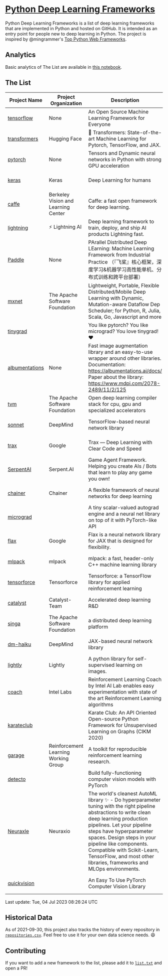 # [Python Deep Learning Frameworks](https://www.github.com/shimst3r/python-deep-learning-frameworks)

Python Deep Learning Frameworks is a list of deep learning frameworks that are implemented in Python and hosted on GitHub. It is intended as an entry point for people new to deep learning in Python. The project is inspired by @mingrammer's [Top Python Web Frameworks](https://github.com/mingrammer/python-web-framework-stars).

## Analytics

Basic analytics of The List are available in [this notebook](./notebooks/development_over_time.ipynb).

## The List

| Project Name | Project Organization | Description | Stars | Forks | Open Issues | Last Commit |
| ------------ | -------------------- | ----------- | ----: | ----: | ----------: | ----------- |
| [tensorflow](https://tensorflow.org) | None | An Open Source Machine Learning Framework for Everyone | 175891 | 88653 | 2103 | 0 day(s) ago |
| [transformers](https://huggingface.co/transformers) | Hugging Face | 🤗 Transformers: State-of-the-art Machine Learning for Pytorch, TensorFlow, and JAX. | 106239 | 21253 | 720 | 0 day(s) ago |
| [pytorch](https://pytorch.org) | None | Tensors and Dynamic neural networks in Python with strong GPU acceleration | 68446 | 18743 | 12246 | 0 day(s) ago |
| [keras](http://keras.io/) | Keras | Deep Learning for humans | 58731 | 19374 | 385 | 0 day(s) ago |
| [caffe](http://caffe.berkeleyvision.org/) | Berkeley Vision and Learning Center | Caffe: a fast open framework for deep learning. | 33450 | 18989 | 1181 | 0 day(s) ago |
| [lightning](https://lightning.ai) | ⚡️ Lightning AI  | Deep learning framework to train, deploy, and ship AI products Lightning fast. | 23910 | 2947 | 735 | 0 day(s) ago |
| [Paddle](http://www.paddlepaddle.org/) | None | PArallel Distributed Deep LEarning: Machine Learning Framework from Industrial Practice （『飞桨』核心框架，深度学习&机器学习高性能单机、分布式训练和跨平台部署） | 20542 | 5222 | 2021 | 0 day(s) ago |
| [mxnet](https://mxnet.apache.org) | The Apache Software Foundation | Lightweight, Portable, Flexible Distributed/Mobile Deep Learning with Dynamic, Mutation-aware Dataflow Dep Scheduler; for Python, R, Julia, Scala, Go, Javascript and more | 20470 | 6879 | 1998 | 0 day(s) ago |
| [tinygrad](https://github.com/geohot/tinygrad) |  | You like pytorch? You like micrograd? You love tinygrad! ❤️  | 16735 | 1969 | 67 | 0 day(s) ago |
| [albumentations](https://albumentations.ai) | None | Fast image augmentation library and an easy-to-use wrapper around other libraries. Documentation:  https://albumentations.ai/docs/ Paper about the library: https://www.mdpi.com/2078-2489/11/2/125 | 12240 | 1523 | 369 | 0 day(s) ago |
| [tvm](https://tvm.apache.org/) | The Apache Software Foundation | Open deep learning compiler stack for cpu, gpu and specialized accelerators | 9966 | 3091 | 689 | 0 day(s) ago |
| [sonnet](https://sonnet.dev/) | DeepMind | TensorFlow-based neural network library | 9580 | 1364 | 35 | 1 day(s) ago |
| [trax](https://github.com/google/trax) | Google | Trax — Deep Learning with Clear Code and Speed | 7613 | 796 | 109 | 0 day(s) ago |
| [SerpentAI](http://serpent.ai) | Serpent.AI | Game Agent Framework. Helping you create AIs / Bots that learn to play any game you own! | 6519 | 773 | 2 | 0 day(s) ago |
| [chainer](https://chainer.org) | Chainer | A flexible framework of neural networks for deep learning | 5811 | 1397 | 12 | 0 day(s) ago |
| [micrograd](https://github.com/karpathy/micrograd) |  | A tiny scalar-valued autograd engine and a neural net library on top of it with PyTorch-like API | 5532 | 669 | 25 | 0 day(s) ago |
| [flax](https://flax.readthedocs.io) | Google | Flax is a neural network library for JAX that is designed for flexibility. | 4462 | 509 | 149 | 0 day(s) ago |
| [mlpack](https://www.mlpack.org/) | mlpack | mlpack: a fast, header-only C++ machine learning library | 4453 | 1504 | 33 | 0 day(s) ago |
| [tensorforce](https://github.com/tensorforce/tensorforce) | Tensorforce | Tensorforce: a TensorFlow library for applied reinforcement learning | 3239 | 543 | 36 | 4 day(s) ago |
| [catalyst](https://catalyst-team.com) | Catalyst-Team | Accelerated deep learning R&D | 3148 | 399 | 4 | 2 day(s) ago |
| [singa](https://github.com/apache/singa) | The Apache Software Foundation | a distributed deep learning platform | 2854 | 1002 | 53 | 6 day(s) ago |
| [dm-haiku](https://dm-haiku.readthedocs.io) | DeepMind | JAX-based neural network library | 2532 | 214 | 104 | 1 day(s) ago |
| [lightly](https://docs.lightly.ai/self-supervised-learning/) | Lightly | A python library for self-supervised learning on images. | 2389 | 203 | 86 | 1 day(s) ago |
| [coach](https://intellabs.github.io/coach/) | Intel Labs | Reinforcement Learning Coach by Intel AI Lab enables easy experimentation with state of the art Reinforcement Learning algorithms | 2252 | 452 | 90 | 2 day(s) ago |
| [karateclub](https://karateclub.readthedocs.io) |  | Karate Club: An API Oriented Open-source Python Framework for Unsupervised Learning on Graphs (CIKM 2020) | 1920 | 231 | 1 | 6 day(s) ago |
| [garage](https://github.com/rlworkgroup/garage) | Reinforcement Learning Working Group | A toolkit for reproducible reinforcement learning research. | 1705 | 295 | 233 | 1 day(s) ago |
| [detecto](https://detecto.readthedocs.io/) |  | Build fully-functioning computer vision models with PyTorch | 594 | 106 | 44 | 19 day(s) ago |
| [Neuraxle](https://www.neuraxle.org/) | Neuraxio | The world's cleanest AutoML library ✨ - Do hyperparameter tuning with the right pipeline abstractions to write clean deep learning production pipelines. Let your pipeline steps have hyperparameter spaces. Design steps in your pipeline like components. Compatible with Scikit-Learn, TensorFlow, and most other libraries, frameworks and MLOps environments. | 571 | 59 | 31 | 6 day(s) ago |
| [quickvision](https://github.com/oke-aditya/quickvision) |  | An Easy To Use PyTorch Computer Vision Library | 50 | 5 | 19 | 48 day(s) ago |

Last update: Tue, 04 Jul 2023 08:26:24 UTC

## Historical Data

As of 2021-09-30, this project also tracks the history of every repository in [`repositories.csv`](./repositories.csv). Feel free to use it for your own data science needs. :smile:

## Contributing

If you want to add a new framework to the list, please add it to [`list.txt`](./python-deep-learning-frameworks/list.txt) and open a PR!